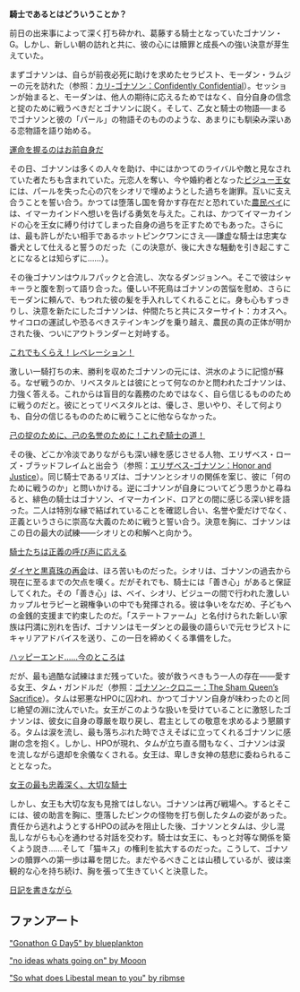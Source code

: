 <!-- title: ゴナソン・G -->
<!-- status: 生存 -->

**騎士であるとはどういうことか？**

前日の出来事によって深く打ち砕かれ、葛藤する騎士となっていたゴナソン・G。しかし、新しい朝の訪れと共に、彼の心には贖罪と成長への強い決意が芽生えていた。

まずゴナソンは、自らが前夜必死に助けを求めたセラピスト、モーダン・ラムジーの元を訪れた（参照：[カリ-ゴナソン：Confidently Confidential](#edge:calli-gigi)）。セッションが始まると、モーダンは、他人の期待に応えるためではなく、自分自身の信念と掟のために戦うべきだとゴナソンに説く。そして、乙女と騎士の物語──まるでゴナソンと彼の「パール」の物語そのもののような、あまりにも馴染み深いある恋物語を語り始める。

[運命を握るのはお前自身だ](#embed:https://youtu.be/alQr5XqoUPs?t=1076)

その日、ゴナソンは多くの人々を助け、中にはかつてのライバルや敵と見なされていた者たちも含まれていた。元恋人を奪い、今や婚約者となった[ビジュー王女](#edge:gigi-bijou)には、パールを失った心の穴をシオリで埋めようとした過ちを謝罪。互いに支え合うことを誓い合う。かつては堕落し国を脅かす存在だと恐れていた[農民ベイ](#edge:bae-gigi)には、イマーカインドへ想いを告げる勇気を与えた。これは、かつてイマーカインドの心を王女に縛り付けてしまった自身の過ちを正すためでもあった。さらには、最も許しがたい相手であるホットピンクワンにさえ──謙虚な騎士は忠実な番犬として仕えると誓うのだった（この決意が、後に大きな騒動を引き起こすことになるとは知らずに……）。

その後ゴナソンはウルフパックと合流し、次なるダンジョンへ。そこで彼はシャキーラと腹を割って語り合った。優しい不死鳥はゴナソンの苦悩を慰め、さらにモーダンに頼んで、もつれた彼の髪を手入れしてくれることに。身も心もすっきりし、決意を新たにしたゴナソンは、仲間たちと共にスターサイト：カオスへ。サイコロの運試しや恐るべきステインキングを乗り越え、農民の真の正体が明かされた後、ついにアウトランダーと対峙する。

[これでもくらえ！レベレーション！](#embed:https://youtu.be/alQr5XqoUPs?t=7292)

激しい一騎打ちの末、勝利を収めたゴナソンの元には、洪水のように記憶が蘇る。なぜ戦うのか、リベスタルとは彼にとって何なのかと問われたゴナソンは、力強く答える。これからは盲目的な義務のためではなく、自ら信じるもののために戦うのだと。彼にとってリベスタルとは、優しさ、思いやり、そして何よりも、自分の信じるもののために戦うことに他ならなかった。

[己の掟のために、己の名誉のために！これぞ騎士の道！](#embed:https://youtu.be/alQr5XqoUPs?t=7585)

その後、どこか冷淡でありながらも深い縁を感じさせる人物、エリザベス・ローズ・ブラッドフレイムと出会う（参照：[エリザベス-ゴナソン：Honor and Justice](#edge:liz-gigi)）。同じ騎士であるリズは、ゴナソンとシオリの関係を案じ、彼に「何のために戦うのか」と問いかける。逆にゴナソンが自身についてどう思うかと尋ねると、緋色の騎士はゴナソン、イマーカインド、ロアとの間に感じる深い絆を語った。二人は特別な縁で結ばれていることを確認し合い、名誉や愛だけでなく、正義というさらに崇高な大義のために戦うと誓い合う。決意を胸に、ゴナソンはこの日の最大の試練――シオリとの和解へと向かう。

[騎士たちは正義の呼び声に応える](#embed:https://youtu.be/alQr5XqoUPs?t=10989)

[ダイヤと黒真珠の再会](https://youtu.be/alQr5XqoUPs?t=11506)は、ほろ苦いものだった。シオリは、ゴナソンの過去から現在に至るまでの欠点を嘆く。だがそれでも、騎士には「善き心」があると保証してくれた。その「善き心」は、ベイ、シオリ、ビジューの間で行われた激しいカップルセラピーと親権争いの中でも発揮される。彼は争いをなだめ、子どもへの金銭的支援まで約束したのだ。「ステートファーム」と名付けられた新しい家族は円満に別れを告げ、ゴナソンはモーダンとの最後の語らいで元セラピストにキャリアアドバイスを送り、この一日を締めくくる準備をした。

[ハッピーエンド……今のところは](#embed:https://youtu.be/alQr5XqoUPs?t=14038)

だが、最も過酷な試練はまだ残っていた。彼が救うべきもう一人の存在――愛する女王、タム・ガンドルだ（参照：[ゴナソン-クロニー：The Sham Queen’s Sacrifice](#edge:kronii-gigi)）。タムは邪悪なHPOに囚われ、かつてゴナソン自身が味わったのと同じ絶望の淵に沈んでいた。女王がこのような扱いを受けていることに激怒したゴナソンは、彼女に自身の尊厳を取り戻し、君主としての敬意を求めるよう懇願する。タムは涙を流し、最も落ちぶれた時でさえそばに立ってくれるゴナソンに感謝の念を抱く。しかし、HPOが現れ、タムが立ち直る間もなく、ゴナソンは涙を流しながら退却を余儀なくされる。女王は、卑しき女神の慈悲に委ねられることとなった。

[女王の最も忠義深く、大切な騎士](https://youtu.be/alQr5XqoUPs?t=15915)

しかし、女王も大切な友も見捨てはしない。ゴナソンは再び戦場へ。するとそこには、彼の助言を胸に、堕落したピンクの怪物を打ち倒したタムの姿があった。責任から逃れようとするHPOの試みを阻止した後、ゴナソンとタムは、少し混乱しながらも心を通わせる対話を交わす。騎士は女王に、もっと対等な関係を築くよう説き……そして「猫キス」の権利を拡大するのだった。こうして、ゴナソンの贖罪への第一歩は幕を閉じた。まだやるべきことは山積しているが、彼は楽観的な心を持ち続け、胸を張って生きていくと決意した。

[日記を書きながら](https://youtu.be/alQr5XqoUPs?t=16249)

## ファンアート

["Gonathon G Day5" by blueplankton](https://x.com/blueplankton/status/1920519820686070207)

["no ideas whats going on" by Mooon](https://x.com/Moon_LDL/status/1919988166020198577)

["So what does Libestal mean to you" by ribmse](https://x.com/Ribitmse/status/1921473997515993246)

<!-- kronii, cecilia, liz -->
